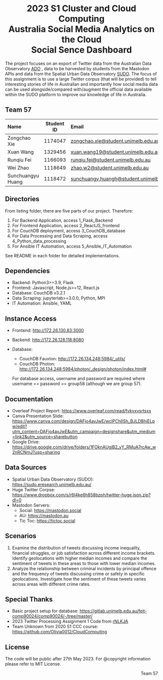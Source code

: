 <h1 align=center>2023 S1 Cluster and Cloud Computing<br>Australia Social Media Analytics on the Cloud<br>Social Sence Dashboard</h1>

The project focuses on an export of Twitter data
from the Australian Data Observatory [ADO](www.ado.eresearch.unimelb.edu.au) , data to be
harvested by students from the Mastodon APIs and data from the Spatial Urban Data Observatory
[SUDO](https://sudo.eresearch.unimelb.edu.au). The focus of this assignment is to use a large Twitter
corpus (that will be provided) to tell interesting stories of life in Australian and importantly how
social media data can be used alongside/compared with/augment the official data available within
the SUDO platform to improve our knowledge of life in Australia.

<!-- We achieved 36.5/40 in this project -->

## Team 57

| Name              | Student ID | Email                                    |
| :---------------- | :--------: | :--------------------------------------- |
| Zongchao Xie      |  1174047   | zongchao.xie@student.unimelb.edu.au      |
| Xuan Wang         |  1329456   | xuan.wang19@student.unimelb.edu.au       |
| Runqiu Fei        |  1166093   | runqiu.fei@student.unimelb.edu.au        |
| Wei Zhao          |  1118649   | zhao.w2@student.unimelb.edu.au           |
| Sunchuangyu Huang |  1118472   | sunchuangy.huangh@student.unimelb.edu.au |

## Directories

From listing folder, there are five parts of our project. Therefore:
1. For Backend Application, access 1_Flask_Backend
2. For Frontend Application, access 2_ReactJS_frontend
3. For CouchDB deployment, access 3_CouchDB_database
4. For Data Processing and Data Scraping, access 4_Python_data_processing
5. For Ansible IT Automation, access 5_Ansible_IT_Automation

See README in each folder for detailed implementations.

## Dependencies

- Backend: Python3>=3.9, Flask
- Frontend: Javascript, Node.js>=12, React.js
- Database: CouchDB v3.2.1
- Data Scraping: jupyterlab>=3.0.0, Python, MPI
- IT Automation: Ansible, YAML 

## Instance Access

- Frontend: http://172.26.130.83:3000
- Backend: http://172.26.128.118:8080
- Database: 
    - CouchDB Fauxton: http://172.26.134.248:5984/_utils/
    - CouchDB Photon: http://172.26.134.248:5984/photon/_design/photon/index.html#
    
    For database access, username and password are required where username == password == group58 (although we are group 57).

## Documentation

- Overleaf Project Report: https://www.overleaf.com/read/fvkvxvsrtsxs
- Canva Presentation Slide: https://www.canva.com/design/DAFjo4avJwE/wclPChIlSh_BJLDBhiELpw/edit?utm_content=DAFjo4avJwE&utm_campaign=designshare&utm_medium=link2&utm_source=sharebutton
- Google Drive: https://drive.google.com/drive/folders/1FOknAUgjB2_vY_RMuA7rcAw_w2nRCNmJ?usp=sharing

## Data Sources

- Spatial Urban Data Observatory (SUDO): https://sudo.eresearch.unimelb.edu.au/
- Huge Twitter Corpse: https://www.dropbox.com/s/r6l4ke6h858bzph/twitter-huge.json.zip?dl=0
- Mastodon Servers:
    - Social: https://mastodon.social
    - AU: https://mastodon.au
    - Tic Toc: https://tictoc.social

## Scenarios

1. Examine the distribution of tweets discussing income inequality, financial struggles, or job satisfaction across different income brackets. Identify geolocations with higher median incomes and compare the sentiment of tweets in these areas to those with lower median incomes.
2. Analyze the relationship between criminal incidents by principal offence and the frequency of tweets discussing crime or safety in specific geolocations. Investigate how the sentiment of these tweets varies across areas with different crime rates.

## Special Thanks

- Basic project setup for database: https://gitlab.unimelb.edu.au/feit-comp90024/comp90024/-/tree/master/
- 2023 Twitter Processing Assignment 1 Code from [rNLKJA](https://github.com/rNLKJA/Unimelb-Master-2023-COMP90024-Assignment-1)
- Team Unknown from 2020 S1 CCC course: https://github.com/Olivia0012/CloudComputing

## License

The code will be public after 27th May 2023. For @copyright information please refer to MIT License.


<p align=right>Team 57</p>

